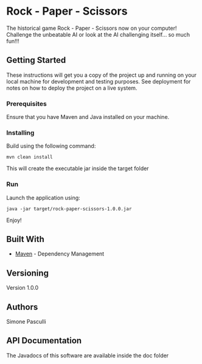 # Rock - Paper - Scissors

The historical game Rock - Paper - Scissors now on your computer! Challenge the unbeatable AI or look at the AI challenging itself... so much fun!!!

## Getting Started

These instructions will get you a copy of the project up and running on your local machine for development and testing purposes. See deployment for notes on how to deploy the project on a live system.

### Prerequisites

Ensure that you have Maven and Java installed on your machine.

### Installing

Build using the following command:

```
mvn clean install
```

This will create the executable jar inside the target folder

### Run

Launch the application using:

```
java -jar target/rock-paper-scissors-1.0.0.jar
```

Enjoy!

## Built With

* [Maven](https://maven.apache.org/) - Dependency Management


## Versioning

Version 1.0.0

## Authors

Simone Pasculli

## API Documentation

The Javadocs of this software are available inside the doc folder


